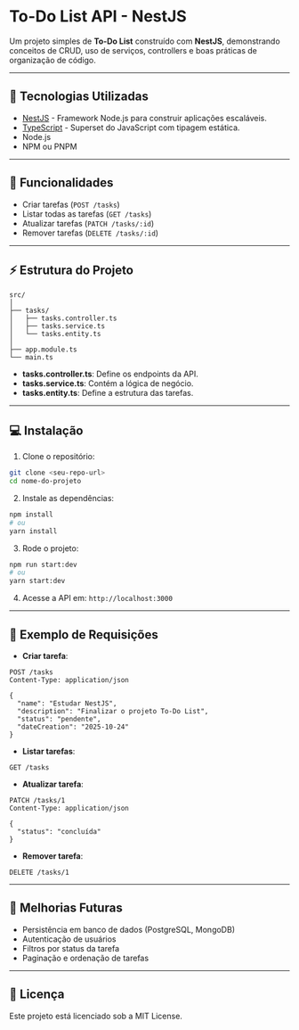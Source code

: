 # To-Do List API - NestJS

Um projeto simples de **To-Do List** construído com **NestJS**, demonstrando conceitos de CRUD, uso de serviços, controllers e boas práticas de organização de código.

---

## 🔹 Tecnologias Utilizadas

* [NestJS](https://nestjs.com/) - Framework Node.js para construir aplicações escaláveis.
* [TypeScript](https://www.typescriptlang.org/) - Superset do JavaScript com tipagem estática.
* Node.js
* NPM ou PNPM

---

## 🚀 Funcionalidades

* Criar tarefas (`POST /tasks`)
* Listar todas as tarefas (`GET /tasks`)
* Atualizar tarefas (`PATCH /tasks/:id`)
* Remover tarefas (`DELETE /tasks/:id`)

---

## ⚡ Estrutura do Projeto

```
src/
│
├── tasks/
│   ├── tasks.controller.ts
│   ├── tasks.service.ts
│   └── tasks.entity.ts
│
├── app.module.ts
└── main.ts
```

* **tasks.controller.ts**: Define os endpoints da API.
* **tasks.service.ts**: Contém a lógica de negócio.
* **tasks.entity.ts**: Define a estrutura das tarefas.

---

## 💻 Instalação

1. Clone o repositório:

```bash
git clone <seu-repo-url>
cd nome-do-projeto
```

2. Instale as dependências:

```bash
npm install
# ou
yarn install
```

3. Rode o projeto:

```bash
npm run start:dev
# ou
yarn start:dev
```

4. Acesse a API em: `http://localhost:3000`

---

## 📝 Exemplo de Requisições

* **Criar tarefa**:

```http
POST /tasks
Content-Type: application/json

{
  "name": "Estudar NestJS",
  "description": "Finalizar o projeto To-Do List",
  "status": "pendente",
  "dateCreation": "2025-10-24"
}
```

* **Listar tarefas**:

```http
GET /tasks
```

* **Atualizar tarefa**:

```http
PATCH /tasks/1
Content-Type: application/json

{
  "status": "concluída"
}
```

* **Remover tarefa**:

```http
DELETE /tasks/1
```

---

## 🌟 Melhorias Futuras

* Persistência em banco de dados (PostgreSQL, MongoDB)
* Autenticação de usuários
* Filtros por status da tarefa
* Paginação e ordenação de tarefas

---

## 📄 Licença

Este projeto está licenciado sob a MIT License.
